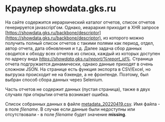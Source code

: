 # Краулер showdata.gks.ru

На сайте содержится иерархический каталог отчетов, список отчетов генерируется javascript'ом. Однако, иеарархия приходит в XHR запросе [https://showdata.gks.ru/backbone/descriptor](https://showdata.gks.ru/backbone/descriptor), из которого можно получить полный список отчетов с такими полями как период, отдел, автор отчета, дата обновления и т.д. 
Далее задача сбор данных сводится к обходу всех отчетов из списка, каждый из которых доступен по адресу вида _https://showdata.gks.ru/report/%report_id%_.
Страница отчета подгружается динамически, однако данные приходят в очень сложном JSON. На странице есть функция экспорта в CSV/Excel,
но выгрузка происходит не на бэкенде, а не фронтенде. Поэтому, был выбран способ сбора данных через Selenium.

Часть отчетов не содержит данных (пустая страница), также в двух случаях при открытии отчета возникает ошибка. 

Список собранных данных в файле [metadata_20220419.csv](data/metadata_20220419.csv). Имя файла - в поле _filename_. 
В случае если данные были недоступны или отсутствовали - в поле _filename_ будет значение __missing__.
